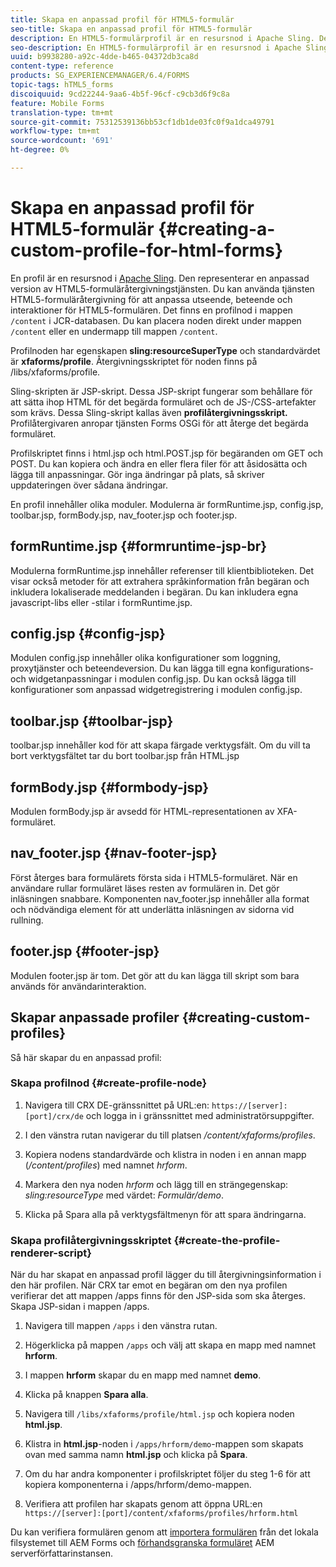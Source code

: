 ```yaml
---
title: Skapa en anpassad profil för HTML5-formulär
seo-title: Skapa en anpassad profil för HTML5-formulär
description: En HTML5-formulärprofil är en resursnod i Apache Sling. Den representerar en anpassad version av tjänsten HTML5 Forms Render.
seo-description: En HTML5-formulärprofil är en resursnod i Apache Sling. Den representerar en anpassad version av tjänsten HTML5 Forms Render.
uuid: b9938280-a92c-4dde-b465-04372db3ca8d
content-type: reference
products: SG_EXPERIENCEMANAGER/6.4/FORMS
topic-tags: hTML5_forms
discoiquuid: 9cd22244-9aa6-4b5f-96cf-c9cb3d6f9c8a
feature: Mobile Forms
translation-type: tm+mt
source-git-commit: 75312539136bb53cf1db1de03fc0f9a1dca49791
workflow-type: tm+mt
source-wordcount: '691'
ht-degree: 0%

---
```



# Skapa en anpassad profil för HTML5-formulär {#creating-a-custom-profile-for-html-forms}

En profil är en resursnod i [Apache Sling](https://sling.apache.org/). Den representerar en anpassad version av HTML5-formuläråtergivningstjänsten. Du kan använda tjänsten HTML5-formuläråtergivning för att anpassa utseende, beteende och interaktioner för HTML5-formulären. Det finns en profilnod i mappen `/content` i JCR-databasen. Du kan placera noden direkt under mappen `/content` eller en undermapp till mappen `/content`.

Profilnoden har egenskapen **sling:resourceSuperType** och standardvärdet är **xfaforms/profile**. Återgivningsskriptet för noden finns på /libs/xfaforms/profile.

Sling-skripten är JSP-skript. Dessa JSP-skript fungerar som behållare för att sätta ihop HTML för det begärda formuläret och de JS-/CSS-artefakter som krävs. Dessa Sling-skript kallas även **profilåtergivningsskript.** Profilåtergivaren anropar tjänsten Forms OSGi för att återge det begärda formuläret.

Profilskriptet finns i html.jsp och html.POST.jsp för begäranden om GET och POST. Du kan kopiera och ändra en eller flera filer för att åsidosätta och lägga till anpassningar. Gör inga ändringar på plats, så skriver uppdateringen över sådana ändringar.

En profil innehåller olika moduler. Modulerna är formRuntime.jsp, config.jsp, toolbar.jsp, formBody.jsp, nav_footer.jsp och footer.jsp.

## formRuntime.jsp {#formruntime-jsp-br}

Modulerna formRuntime.jsp innehåller referenser till klientbiblioteken. Det visar också metoder för att extrahera språkinformation från begäran och inkludera lokaliserade meddelanden i begäran. Du kan inkludera egna javascript-libs eller -stilar i formRuntime.jsp.

## config.jsp {#config-jsp}

Modulen config.jsp innehåller olika konfigurationer som loggning, proxytjänster och beteendeversion. Du kan lägga till egna konfigurations- och widgetanpassningar i modulen config.jsp. Du kan också lägga till konfigurationer som anpassad widgetregistrering i modulen config.jsp.

## toolbar.jsp {#toolbar-jsp}

toolbar.jsp innehåller kod för att skapa färgade verktygsfält. Om du vill ta bort verktygsfältet tar du bort toolbar.jsp från HTML.jsp

## formBody.jsp {#formbody-jsp}

Modulen formBody.jsp är avsedd för HTML-representationen av XFA-formuläret.

## nav_footer.jsp {#nav-footer-jsp}

Först återges bara formulärets första sida i HTML5-formuläret. När en användare rullar formuläret läses resten av formulären in. Det gör inläsningen snabbare. Komponenten nav_footer.jsp innehåller alla format och nödvändiga element för att underlätta inläsningen av sidorna vid rullning.

## footer.jsp {#footer-jsp}

Modulen footer.jsp är tom. Det gör att du kan lägga till skript som bara används för användarinteraktion.

## Skapar anpassade profiler {#creating-custom-profiles}

Så här skapar du en anpassad profil:

### Skapa profilnod {#create-profile-node}

1. Navigera till CRX DE-gränssnittet på URL:en: `https://[server]:[port]/crx/de` och logga in i gränssnittet med administratörsuppgifter.

1. I den vänstra rutan navigerar du till platsen */content/xfaforms/profiles*.

1. Kopiera nodens standardvärde och klistra in noden i en annan mapp (*/content/profiles*) med namnet *hrform*.

1. Markera den nya noden *hrform* och lägg till en strängegenskap: *sling:resourceType* med värdet: *Formulär/demo*.

1. Klicka på Spara alla på verktygsfältmenyn för att spara ändringarna.

### Skapa profilåtergivningsskriptet {#create-the-profile-renderer-script}

När du har skapat en anpassad profil lägger du till återgivningsinformation i den här profilen. När CRX tar emot en begäran om den nya profilen verifierar det att mappen /apps finns för den JSP-sida som ska återges. Skapa JSP-sidan i mappen /apps.

1. Navigera till mappen `/apps` i den vänstra rutan.
1. Högerklicka på mappen `/apps` och välj att skapa en mapp med namnet **hrform**.
1. I mappen **hrform** skapar du en mapp med namnet **demo**.
1. Klicka på knappen **Spara alla**.
1. Navigera till `/libs/xfaforms/profile/html.jsp` och kopiera noden **html.jsp**.
1. Klistra in **html.jsp**-noden i `/apps/hrform/demo`-mappen som skapats ovan med samma namn **html.jsp** och klicka på **Spara**.
1. Om du har andra komponenter i profilskriptet följer du steg 1-6 för att kopiera komponenterna i /apps/hrform/demo-mappen.

1. Verifiera att profilen har skapats genom att öppna URL:en `https://[server]:[port]/content/xfaforms/profiles/hrform.html`

Du kan verifiera formulären genom att [importera formulären](/help/forms/using/get-xdp-pdf-documents-aem.md) från det lokala filsystemet till AEM Forms och [förhandsgranska formuläret](/help/forms/using/previewing-forms.md) AEM serverförfattarinstansen.
